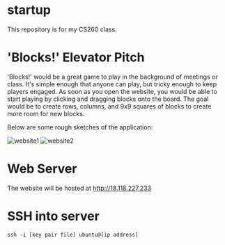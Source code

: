 # startup

This repository is for my CS260 class.

# 'Blocks!' Elevator Pitch

'Blocks!' would be a great game to play in the background of meetings or class. It's simple enough that anyone can play, but tricky enough to keep players engaged. As soon as you open the website, you would be able to start playing by clicking and dragging blocks onto the board. The goal would be to create rows, columns, and 9x9 squares of blocks to create more room for new blocks.

Below are some rough sketches of the application:

![website1](https://user-images.githubusercontent.com/71862670/215231975-ffbc6fd2-e6cc-45a9-9cb9-f61cef3bdebf.jpg)
![website2](https://user-images.githubusercontent.com/71862670/215231980-74bafe7b-d892-43b2-8991-a2150a774fb9.jpg)

# Web Server

The website will be hosted at http://18.118.227.233

# SSH into server

```
ssh -i [key pair file] ubuntu@[ip address]
```
